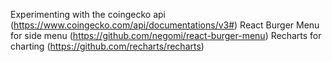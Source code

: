 Experimenting with the coingecko api (https://www.coingecko.com/api/documentations/v3#)
React Burger Menu for side menu (https://github.com/negomi/react-burger-menu)
Recharts for charting (https://github.com/recharts/recharts)